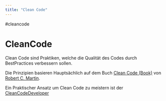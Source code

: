 ```yaml
---
title: "Clean Code"
---
```

#cleancode 
# CleanCode
Clean Code sind Praktiken, welche die Qualität des Codes durch BestPractices verbessern sollen.

Die Prinzipien basieren Hauptsächlich auf dem Buch [Clean Code (Book)](Clean%20Code%20(Book)) von [Robert C. Martin](docs/main/CleanCode/CleanCodeDeveloper/Robert%20C.%20Martin.md).

Ein Praktischer Ansatz um Clean Code zu meistern ist der [CleanCodeDeveloper](/docs/main/CleanCode/CleanCodeDeveloper)
